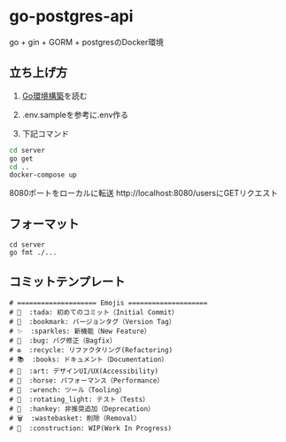 # go-postgres-api

go + gin + GORM + postgresのDocker環境



## 立ち上げ方

1. [Go環境構築](doc/Go環境構築.md)を読む
2. .env.sampleを参考に.env作る

3. 下記コマンド

```bash
cd server
go get
cd ..
docker-compose up
```

8080ポートをローカルに転送
http://localhost:8080/usersにGETリクエスト


## フォーマット

```
cd server
go fmt ./...
```

## コミットテンプレート

```emoji
# ==================== Emojis ====================
# 🎉  :tada: 初めてのコミット（Initial Commit）
# 🔖  :bookmark: バージョンタグ（Version Tag）
# ✨  :sparkles: 新機能（New Feature）
# 🐛  :bug: バグ修正（Bagfix）
# ♻️  :recycle: リファクタリング(Refactoring)
# 📚  :books: ドキュメント（Documentation）
# 🎨  :art: デザインUI/UX(Accessibility)
# 🐎  :horse: パフォーマンス（Performance）
# 🔧  :wrench: ツール（Tooling）
# 🚨  :rotating_light: テスト（Tests）
# 💩  :hankey: 非推奨追加（Deprecation）
# 🗑️  :wastebasket: 削除（Removal）
# 🚧  :construction: WIP(Work In Progress)
```
